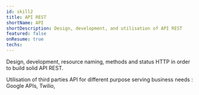 ```yaml
---
id: skill2
title: API REST
shortName: API
shortDescription: Design, development, and utilisation of API REST
featured: false
onResume: true
techs:
---
```

Design, development, resource naming, methods and status HTTP in order to build solid API REST.

Utilisation of third parties API for different purpose serving business needs : Google APIs, Twilio,  